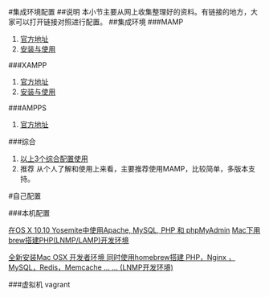 #集成环境配置
##说明
  本小节主要从网上收集整理好的资料。有链接的地方，大家可以打开链接对照进行配置。
##集成环境
###MAMP
1. [官方地址](http://www.mamp.info/en/)  
2. [安装与使用](http://www.jb51.net/article/57251.htm)

###XAMPP
1. [官方地址](https://www.apachefriends.org/zh_cn/index.html)
2. [安装与使用](http://blog.csdn.net/kesalin/article/details/7184340)

###AMPPS
1. [官方地址](http://www.ampps.com)

###综合
1. [以上3个综合配置使用](http://www.youcan.cc/index.php/archives/855)
2. 推荐
	从个人了解和使用上来看，主要推荐使用MAMP，比较简单，多版本支持。

#自己配置

###本机配置

  [在OS X 10.10 Yosemite中使用Apache, MySQL, PHP 和 phpMyAdmin](http://www.xpardan.com/?p=109)
  [Mac下用brew搭建PHP(LNMP/LAMP)开发环境](http://yansu.org/2013/12/11/lamp-in-mac.html)
	
  [全新安装Mac OSX 开发者环境 同时使用homebrew搭建 PHP，Nginx ，MySQL，Redis，Memcache ... ... (LNMP开发环境)](http://segmentfault.com/blog/fish/1190000000606752)
	
###虚拟机
  vagrant
